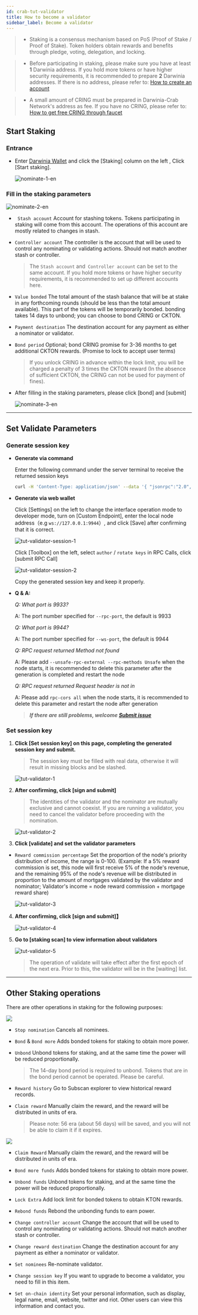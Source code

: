 ```yaml
---
id: crab-tut-validator
title: How to become a validator
sidebar_label: Become a validator
---
```

> - Staking is a consensus mechanism based on PoS (Proof of Stake / Proof of Stake). Token holders obtain rewards and benefits through pledge, voting, delegation, and locking.

> - Before participating in staking, please make sure you have at least **1** Darwinia address. If you hold more tokens or have higher security requirements, it is recommended to prepare **2** Darwinia addresses. If there is no address, please refer to: [How to create an account](crab-tut-create-account.md)

> - A small amount of CRING must be prepared in Darwinia-Crab Network's address as fee. If you have no CRING, please refer to: [How to get free CRING through faucet](crab-tut-claim-cring.md)



## Start Staking

### Entrance
- Enter [Darwinia Wallet](https://apps.darwinia.network) and click the [Staking] column on the left , Click [Start staking].

  ![nominate-1-en](assets/nominate-1-en.png)


### Fill in the staking parameters

![nominate-2-en](assets/nominate-2-en.png)

- ` Stash account` Account for stashing tokens. Tokens participating in staking will come from this account. The operations of this account are mostly related to changes in stash.

- `Controller account`  The controller is the account that will be used to control any nominating or validating actions. Should not match another stash or controller.

    > The `Stash account` and` Controller account` can be set to the same account. If you hold more tokens or have higher security requirements, it is recommended to set up different accounts here.

- `Value bonded` The total amount of the stash balance that will be at stake in any forthcoming rounds (should be less than the total amount available).  This part of the tokens will be temporarily bonded. bonding takes 14 days to unbond; you can choose to bond CRING or CKTON.

- `Payment destination` The destination account for any payment as either a nominator or validator.

- `Bond period` Optional; bond CRING promise for 3-36 months to get additional CKTON rewards. (Promise to lock to accept user terms)

    > If you unlock CRING in advance within the lock limit, you will be charged  a penalty of 3 times the CKTON reward (In the absence of sufficient CKTON, the CRING can not be used for payment of fines).

- After filling in the staking parameters, please click [bond] and [submit]

   ![nominate-3-en](assets/nominate-3-en.png)

<hr />

## Set Validate Parameters

### Generate session key

- **Generate via command**

  Enter the following command under the server terminal to receive the returned session keys

	```sh
	curl -H 'Content-Type: application/json' --data '{ "jsonrpc":"2.0", "method":"author_rotateKeys", "id":1 }' 	http://localhost:9933
	```
- **Generate via web wallet**

  Click [Settings] on the left to change the interface operation mode to developer mode, turn on [Custom Endpoint], enter the local node address（e.g `ws://127.0.0.1:9944`）, and click [Save] after confirming that it is correct.

  ![tut-validator-session-1](assets/tut-validator-session-1.png)

  Click [Toolbox] on the left, select `author` / `rotate keys` in RPC Calls, click [submit RPC Call]

  ![tut-validator-session-2](assets/tut-validator-session-2.png)

  Copy the generated session key and keep it properly.

- **Q & A:**

  *Q: What port is 9933?*

  A: The port number specified for `--rpc-port`, the default is 9933

  *Q: What port is 9944?*

  A: The port number specified for `--ws-port`, the default is 9944

  *Q: RPC request returned Method not found*

  A: Please add `--unsafe-rpc-external --rpc-methods Unsafe` when the node starts, it is recommended to delete this parameter after the generation is completed and restart the node

  *Q: RPC request returned Request header is not in*

  A: Please add `rpc-cors all` when the node starts, it is recommended to delete this parameter and restart the node after generation

   > ***If there are still problems, welcome [Submit issue](https://github.com/darwinia-network/darwinia/issues/new)***

### Set session key

1. **Click [Set session key] on this page, completing the generated session key and submit.** 
  
   > The session key must be filled with real data, otherwise it will result in missing blocks and be slashed.

   ![tut-validator-1](assets/tut-validator-1.png)


2. **After confirming, click [sign and submit]** 
   
   > The identities of the validator and the nominator are mutually exclusive and cannot coexist. If you are running a validator, you need to cancel the validator before proceeding with the nomination.

   ![tut-validator-2](assets/tut-validator-2.png)


3. **Click [validate] and set the validator parameters**

- `Reward commission percentage` Set the proportion of the node's priority distribution of income, the range is 0-100. (Example: If a 5% reward commission is set, this node will first receive 5% of the node's revenue, and the remaining 95% of the node's revenue will be distributed in proportion to the amount of mortgages validated by the validator and nominator; Validator's income = node reward commission + mortgage reward share)

   ![tut-validator-3](assets/tut-validator-3.png)


4. **After confirming, click [sign and submit]】** 

   ![tut-validator-4](assets/tut-validator-4.png)


5. **Go to [staking scan] to view information about validators**
  
   ![tut-validator-5](assets/tut-validator-5.png)

   > The operation of validate will take effect after the first epoch of the next era. Prior to this, the validator will be in the [waiting] list.


<hr />

## Other Staking operations

There are other operations in staking for the following purposes:

![](assets/wiki-tut-validator-6-en.png)

- `Stop nomination` Cancels all nominees.

- `Bond` & `Bond more` Adds bonded tokens for staking to obtain more power.

- `Unbond` Unbond tokens for staking, and at the same time the power will be reduced proportionally.

  > The 14-day bond period is required to unbond. Tokens that are in the bond period cannot be operated. Please be careful.

- `Reward history` Go to Subscan explorer to view historical reward records.

- `Claim reward` Manually claim the reward, and the reward will be distributed in units of era.

  > Please note: 56 era (about 56 days) will be saved, and you will not be able to claim it if it expires.

![](assets/wiki-tut-validator-7-en.png)

- `Claim Reward` Manually claim the reward, and the reward will be distributed in units of era.
  
- `Bond more funds` Adds bonded tokens for staking to obtain more power.
  
- `Unbond funds` Unbond tokens for staking, and at the same time the power will be reduced proportionally. 
  
- `Lock Extra` Add lock limit for bonded tokens to obtain KTON rewards.
  
- `Rebond funds` Rebond the unbonding funds to earn power.

- `Change controller account` Change the account  that will be used to control any nominating or validating actions. Should not match another stash or controller.
  
- `Change reward destination` Change the destination account for any payment as either a nominator or validator.
  
- `Set nominees` Re-nominate validator.
  
- `Change session key` If you want to upgrade to become a validator, you need to fill in this item. 
  
- `Set on-chain identity` Set your personal information, such as display, legal name, email, website, twitter and riot. Other users can view this information and contact you.


